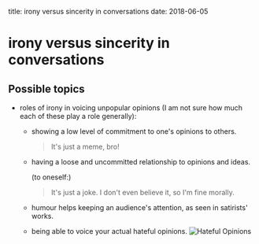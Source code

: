 title: irony versus sincerity in conversations
date: 2018-06-05

# irony versus sincerity in conversations

## Possible topics
- roles of irony in voicing unpopular opinions (I am not sure how much each of these play a role generally):
    - showing a low level of commitment to one's opinions to others.

        > It's just a meme, bro!

    - having a loose and uncommitted relationship to opinions and ideas.

        (to oneself:)
        > It's just a joke. I don't even believe it, so I'm fine morally.

    - humour helps keeping an audience's attention, as seen in satirists' works.
    - being able to voice your actual hateful opinions. ![Hateful Opinions]


[Hateful Opinions]: <images/altfur.net/8e98d766de8cd401122d4f1c66aaf9a0e2f3a3ca/file_7703.jpg>
[Hateful Opinions source?]: <https://www.theguardian.com/commentisfree/2017/dec/29/milo-yiannopouloss-draft-and-the-role-of-editors-in-dealing-with-the-far-right>
[Irony Dada?]: <https://www.moma.org/learn/moma_learning/themes/dada>
[wp:Post Irony]: <https://en.wikipedia.org/wiki/Post-irony>
[death of hipster]: <https://bizarreculture.com/death-of-the-hipster-are-we-living-in-a-post-ironic-world/>
[robek world's melancholy of brilliant shane]: <https://robekworld.com/the-melancholy-of-brilliant-shane-8de79ebf3621>
[robek world's huge list of fake news sites]: <https://robek.world/internet/huge-list-of-fake-news-sites/> "Got this when searched `post irony robek world`"
